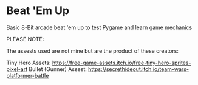 # Beat 'Em Up
Basic 8-Bit arcade beat 'em up to test Pygame and learn game mechanics

PLEASE NOTE:

The assests used are not mine but are the product of these creators:

Tiny Hero Assets: https://free-game-assets.itch.io/free-tiny-hero-sprites-pixel-art
Bullet (Gunner) Assest: https://secrethideout.itch.io/team-wars-platformer-battle
